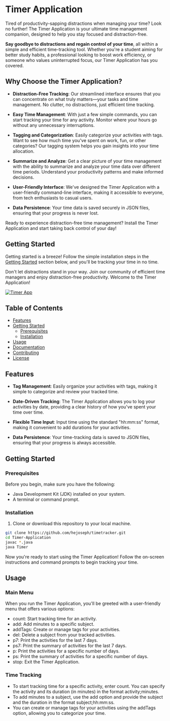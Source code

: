 # Timer Application

Tired of productivity-sapping distractions when managing your time? Look no further! The Timer Application is your ultimate time management companion, designed to help you stay focused and distraction-free.

**Say goodbye to distractions and regain control of your time**, all within a simple and efficient time-tracking tool. Whether you're a student aiming for better study habits, a professional looking to boost work efficiency, or someone who values uninterrupted focus, our Timer Application has you covered.

## Why Choose the Timer Application?

- **Distraction-Free Tracking**: Our streamlined interface ensures that you can concentrate on what truly matters—your tasks and time management. No clutter, no distractions, just efficient time tracking.

- **Easy Time Management**: With just a few simple commands, you can start tracking your time for any activity. Monitor where your hours go without any unnecessary interruptions.

- **Tagging and Categorization**: Easily categorize your activities with tags. Want to see how much time you've spent on work, fun, or other categories? Our tagging system helps you gain insights into your time allocation.

- **Summarize and Analyze**: Get a clear picture of your time management with the ability to summarize and analyze your time data over different time periods. Understand your productivity patterns and make informed decisions.

- **User-Friendly Interface**: We've designed the Timer Application with a user-friendly command-line interface, making it accessible to everyone, from tech enthusiasts to casual users.

- **Data Persistence**: Your time data is saved securely in JSON files, ensuring that your progress is never lost.

Ready to experience distraction-free time management? Install the Timer Application and start taking back control of your day!

## Getting Started

Getting started is a breeze! Follow the simple installation steps in the [Getting Started](#getting-started) section below, and you'll be tracking your time in no time.

Don't let distractions stand in your way. Join our community of efficient time managers and enjoy distraction-free productivity. Welcome to the Timer Application!

[![Timer App](link-to-your-app-screenshot.png)](link-to-your-app-demo-or-screenshot)

## Table of Contents

- [Features](#features)
- [Getting Started](#getting-started)
  - [Prerequisites](#prerequisites)
  - [Installation](#installation)
- [Usage](#usage)
- [Documentation](#documentation)
- [Contributing](#contributing)
- [License](#license)

## Features

- **Tag Management**: Easily organize your activities with tags, making it simple to categorize and review your tracked time.

- **Date-Driven Tracking**: The Timer Application allows you to log your activities by date, providing a clear history of how you've spent your time over time.

- **Flexible Time Input**: Input time using the standard "hh:mm:ss" format, making it convenient to add durations for your activities.

- **Data Persistence**: Your time-tracking data is saved to JSON files, ensuring that your progress is always accessible.

## Getting Started

### Prerequisites

Before you begin, make sure you have the following:

- Java Development Kit (JDK) installed on your system.
- A terminal or command prompt.

### Installation

1. Clone or download this repository to your local machine.

```bash
git clone https://github.com/hejoseph/timetracker.git
cd Timer-Application
javac *.java
java Timer
```

Now you're ready to start using the Timer Application! Follow the on-screen instructions and command prompts to begin tracking your time.


## Usage

### Main Menu

When you run the Timer Application, you'll be greeted with a user-friendly menu that offers various options:

- count: Start tracking time for an activity.
- add: Add minutes to a specific subject.
- addTags: Create or manage tags for your activities.
- del: Delete a subject from your tracked activities.
- p7: Print the activities for the last 7 days.
- ps7: Print the summary of activities for the last 7 days.
- p: Print the activities for a specific number of days.
- ps: Print the summary of activities for a specific number of days.
- stop: Exit the Timer Application.

### Time Tracking

- To start tracking time for a specific activity, enter count. You can specify the activity and its duration (in minutes) in the format activity;minutes.
- To add minutes to a subject, use the add option and provide the subject and the duration in the format subject;hh:mm:ss.
- You can create or manage tags for your activities using the addTags option, allowing you to categorize your time.